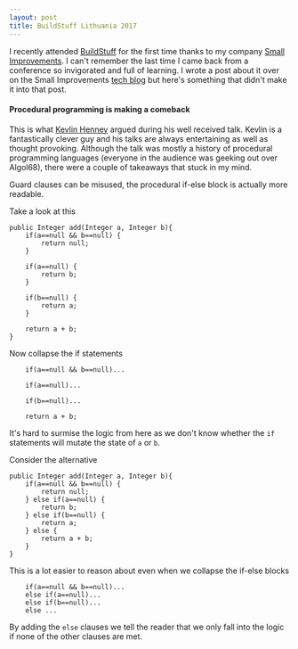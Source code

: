 ```yaml
---
layout: post
title: BuildStuff Lithuania 2017
---
```

I recently attended [BuildStuff](http://buildstuff.lt/) for the first time thanks to my company [Small Improvements](https://www.small-improvements.com). I can't remember the last time I came back from a conference so invigorated and full of learning. I wrote a post about it over on the Small Improvements [tech blog](https://tech.small-improvements.com/2017/12/05/5-lessons-from-build-stuff-2017/) but here's something that didn't make it into that post.

#### Procedural programming is making a comeback

This is what [Kevlin Henney](https://twitter.com/KevlinHenney) argued during his well received talk. Kevlin is a fantastically clever guy and his talks are always entertaining as well as thought provoking. Although the talk was mostly a history of procedural programming languages (everyone in the audience was geeking out over Algol68), there were a couple of takeaways that stuck in my mind.

Guard clauses can be misused, the procedural if-else block is actually more readable.

Take a look at this

```
public Integer add(Integer a, Integer b){
    if(a==null && b==null) {
        return null;
    }

    if(a==null) {
        return b;
    }

    if(b==null) {
        return a;
    }

    return a + b;
}
```

Now collapse the if statements

```
    if(a==null && b==null)...

    if(a==null)...

    if(b==null)...

    return a + b;
```
It's hard to surmise the logic from here as we don't know whether the `if` statements will mutate the state of `a` or `b`.

Consider the alternative

```
public Integer add(Integer a, Integer b){
    if(a==null && b==null) {
        return null;
    } else if(a==null) {
        return b;
    } else if(b==null) {
        return a;
    } else {
        return a + b;
    }
}
```

This is a lot easier to reason about even when we collapse the if-else blocks

```
    if(a==null && b==null)...
    else if(a==null)...
    else if(b==null)...
    else ...
```

By adding the `else` clauses we tell the reader that we only fall into the logic if none of the other clauses are met.